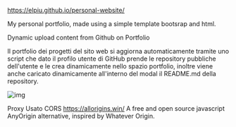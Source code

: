 https://elpiu.github.io/personal-website/

My personal portfolio, made using a simple template bootsrap and html.

Dynamic upload content from Github on Portfolio

Il portfolio dei progetti del sito web si aggiorna automaticamente tramite uno script che dato il profilo utente di GitHub prende le repository pubbliche dell'utente e le crea dinamicamente nello spazio portfolio, inoltre viene anche caricato dinamicamente all'interno del modal il README.md della repository.


![img](https://github.com/Elpiu/personal-website/blob/main/My%20Site/assets/fotoProgetti/progettiImg.jpg)



Proxy Usato CORS https://allorigins.win/
A free and open source javascript AnyOrigin alternative, inspired by Whatever Origin.
